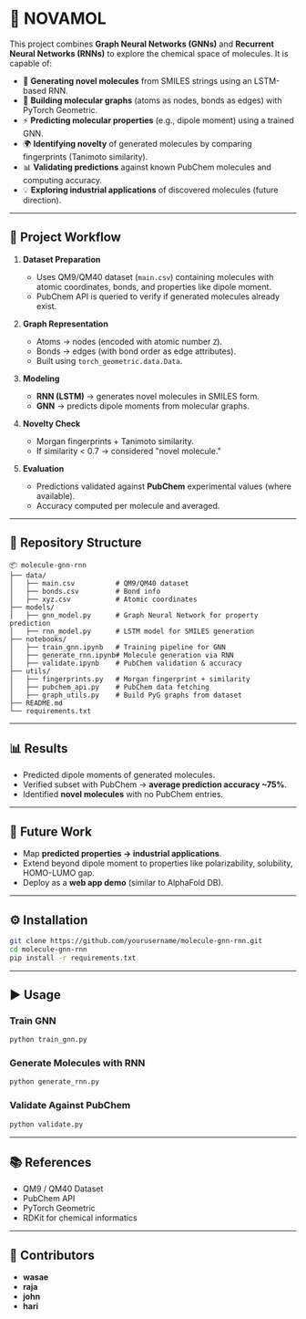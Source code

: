 
# 🧪 NOVAMOL

This project combines **Graph Neural Networks (GNNs)** and **Recurrent Neural Networks (RNNs)** to explore the chemical space of molecules. It is capable of:

* 🧬 **Generating novel molecules** from SMILES strings using an LSTM-based RNN.
* 🔗 **Building molecular graphs** (atoms as nodes, bonds as edges) with PyTorch Geometric.
* ⚡ **Predicting molecular properties** (e.g., dipole moment) using a trained GNN.
* 🌍 **Identifying novelty** of generated molecules by comparing fingerprints (Tanimoto similarity).
* 📊 **Validating predictions** against known PubChem molecules and computing accuracy.
* 💡 **Exploring industrial applications** of discovered molecules (future direction).

---

## 🚀 Project Workflow

1. **Dataset Preparation**

   * Uses QM9/QM40 dataset (`main.csv`) containing molecules with atomic coordinates, bonds, and properties like dipole moment.
   * PubChem API is queried to verify if generated molecules already exist.

2. **Graph Representation**

   * Atoms → nodes (encoded with atomic number `Z`).
   * Bonds → edges (with bond order as edge attributes).
   * Built using `torch_geometric.data.Data`.

3. **Modeling**

   * **RNN (LSTM)** → generates novel molecules in SMILES form.
   * **GNN** → predicts dipole moments from molecular graphs.

4. **Novelty Check**

   * Morgan fingerprints + Tanimoto similarity.
   * If similarity < 0.7 → considered "novel molecule."

5. **Evaluation**

   * Predictions validated against **PubChem** experimental values (where available).
   * Accuracy computed per molecule and averaged.

---

## 📂 Repository Structure

```
📦 molecule-gnn-rnn
├── data/
│   ├── main.csv          # QM9/QM40 dataset
│   ├── bonds.csv         # Bond info
│   ├── xyz.csv           # Atomic coordinates
├── models/
│   ├── gnn_model.py      # Graph Neural Network for property prediction
│   ├── rnn_model.py      # LSTM model for SMILES generation
├── notebooks/
│   ├── train_gnn.ipynb   # Training pipeline for GNN
│   ├── generate_rnn.ipynb# Molecule generation via RNN
│   ├── validate.ipynb    # PubChem validation & accuracy
├── utils/
│   ├── fingerprints.py   # Morgan fingerprint + similarity
│   ├── pubchem_api.py    # PubChem data fetching
│   ├── graph_utils.py    # Build PyG graphs from dataset
├── README.md
└── requirements.txt
```

---

## 📊 Results

* Predicted dipole moments of generated molecules.
* Verified subset with PubChem → **average prediction accuracy \~75%**.
* Identified **novel molecules** with no PubChem entries.

---

## 🔮 Future Work

* Map **predicted properties → industrial applications**.
* Extend beyond dipole moment to properties like polarizability, solubility, HOMO-LUMO gap.
* Deploy as a **web app demo** (similar to AlphaFold DB).

---

## ⚙️ Installation

```bash
git clone https://github.com/yourusername/molecule-gnn-rnn.git
cd molecule-gnn-rnn
pip install -r requirements.txt
```

---

## ▶️ Usage

### Train GNN

```bash
python train_gnn.py
```

### Generate Molecules with RNN

```bash
python generate_rnn.py
```

### Validate Against PubChem

```bash
python validate.py
```

---

## 📚 References

* QM9 / QM40 Dataset
* PubChem API
* PyTorch Geometric
* RDKit for chemical informatics

---

## 👥 Contributors

* **wasae** 
* **raja** 
* **john** 
* **hari** 


